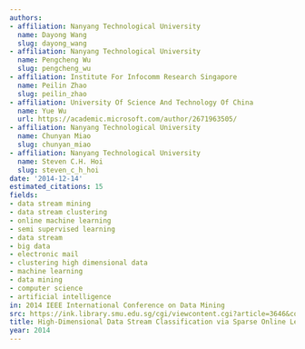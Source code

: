```yaml
---
authors:
- affiliation: Nanyang Technological University
  name: Dayong Wang
  slug: dayong_wang
- affiliation: Nanyang Technological University
  name: Pengcheng Wu
  slug: pengcheng_wu
- affiliation: Institute For Infocomm Research Singapore
  name: Peilin Zhao
  slug: peilin_zhao
- affiliation: University Of Science And Technology Of China
  name: Yue Wu
  url: https://academic.microsoft.com/author/2671963505/
- affiliation: Nanyang Technological University
  name: Chunyan Miao
  slug: chunyan_miao
- affiliation: Nanyang Technological University
  name: Steven C.H. Hoi
  slug: steven_c_h_hoi
date: '2014-12-14'
estimated_citations: 15
fields:
- data stream mining
- data stream clustering
- online machine learning
- semi supervised learning
- data stream
- big data
- electronic mail
- clustering high dimensional data
- machine learning
- data mining
- computer science
- artificial intelligence
in: 2014 IEEE International Conference on Data Mining
src: https://ink.library.smu.edu.sg/cgi/viewcontent.cgi?article=3646&context=sis_research
title: High-Dimensional Data Stream Classification via Sparse Online Learning
year: 2014
---
```

